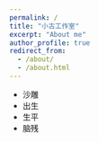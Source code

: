 ```yaml
---
permalink: /
title: "小古工作室"
excerpt: "About me"
author_profile: true
redirect_from: 
  - /about/
  - /about.html
---
```


- 沙雕
- 出生
- 生平
- 脑残

